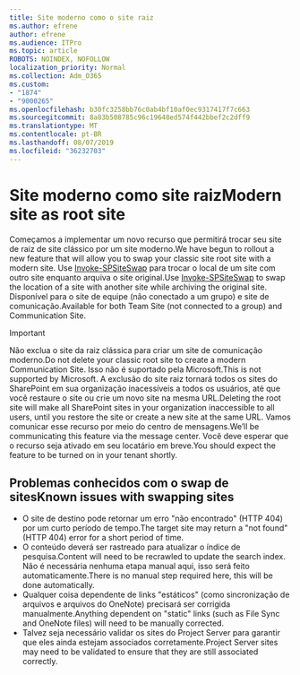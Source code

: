 ```yaml
---
title: Site moderno como o site raiz
ms.author: efrene
author: efrene
ms.audience: ITPro
ms.topic: article
ROBOTS: NOINDEX, NOFOLLOW
localization_priority: Normal
ms.collection: Adm_O365
ms.custom:
- "1874"
- "9000265"
ms.openlocfilehash: b30fc3258bb76c0ab4bf10af0ec9317417f7c663
ms.sourcegitcommit: 8a83b508785c96c19648ed574f442bbef2c2dff9
ms.translationtype: MT
ms.contentlocale: pt-BR
ms.lasthandoff: 08/07/2019
ms.locfileid: "36232703"
---
```

# <a name="modern-site-as-root-site"></a><span data-ttu-id="af087-102">Site moderno como site raiz</span><span class="sxs-lookup"><span data-stu-id="af087-102">Modern site as root site</span></span>

<span data-ttu-id="af087-103">Começamos a implementar um novo recurso que permitirá trocar seu site de raiz de site clássico por um site moderno.</span><span class="sxs-lookup"><span data-stu-id="af087-103">We have begun to rollout a new feature that will allow you to swap your classic site root site with a modern site.</span></span> <span data-ttu-id="af087-104">Use [Invoke-SPSiteSwap](https://docs.microsoft.com/powershell/module/sharepoint-online/invoke-spositeswap?view=sharepoint-ps) para trocar o local de um site com outro site enquanto arquiva o site original.</span><span class="sxs-lookup"><span data-stu-id="af087-104">Use [Invoke-SPSiteSwap](https://docs.microsoft.com/powershell/module/sharepoint-online/invoke-spositeswap?view=sharepoint-ps) to swap the location of a site with another site while archiving the original site.</span></span> <span data-ttu-id="af087-105">Disponível para o site de equipe (não conectado a um grupo) e site de comunicação.</span><span class="sxs-lookup"><span data-stu-id="af087-105">Available for both Team Site (not connected to a group) and Communication Site.</span></span> 

>[!Important]
> <span data-ttu-id="af087-106">Não exclua o site da raiz clássica para criar um site de comunicação moderno.</span><span class="sxs-lookup"><span data-stu-id="af087-106">Do not delete your classic root site to create a modern Communication Site.</span></span> <span data-ttu-id="af087-107">Isso não é suportado pela Microsoft.</span><span class="sxs-lookup"><span data-stu-id="af087-107">This is not supported by Microsoft.</span></span> <span data-ttu-id="af087-108">A exclusão do site raiz tornará todos os sites do SharePoint em sua organização inacessíveis a todos os usuários, até que você restaure o site ou crie um novo site na mesma URL.</span><span class="sxs-lookup"><span data-stu-id="af087-108">Deleting the root site will make all SharePoint sites in your organization inaccessible to all users, until you restore the site or create a new site at the same URL.</span></span> <span data-ttu-id="af087-109">Vamos comunicar esse recurso por meio do centro de mensagens.</span><span class="sxs-lookup"><span data-stu-id="af087-109">We’ll be communicating this feature via the message center.</span></span> <span data-ttu-id="af087-110">Você deve esperar que o recurso seja ativado em seu locatário em breve.</span><span class="sxs-lookup"><span data-stu-id="af087-110">You should expect the feature to be turned on in your tenant shortly.</span></span>

## <a name="known-issues-with-swapping-sites"></a><span data-ttu-id="af087-111">Problemas conhecidos com o swap de sites</span><span class="sxs-lookup"><span data-stu-id="af087-111">Known issues with swapping sites</span></span>
- <span data-ttu-id="af087-112">O site de destino pode retornar um erro "não encontrado" (HTTP 404) por um curto período de tempo.</span><span class="sxs-lookup"><span data-stu-id="af087-112">The target site may return a "not found" (HTTP 404) error for a short period of time.</span></span>
- <span data-ttu-id="af087-113">O conteúdo deverá ser rastreado para atualizar o índice de pesquisa.</span><span class="sxs-lookup"><span data-stu-id="af087-113">Content will need to be recrawled to update the search index.</span></span> <span data-ttu-id="af087-114">Não é necessária nenhuma etapa manual aqui, isso será feito automaticamente.</span><span class="sxs-lookup"><span data-stu-id="af087-114">There is no manual step required here, this will be done automatically.</span></span>
- <span data-ttu-id="af087-115">Qualquer coisa dependente de links "estáticos" (como sincronização de arquivos e arquivos do OneNote) precisará ser corrigida manualmente.</span><span class="sxs-lookup"><span data-stu-id="af087-115">Anything dependent on "static" links (such as File Sync and OneNote files) will need to be manually corrected.</span></span>
- <span data-ttu-id="af087-116">Talvez seja necessário validar os sites do Project Server para garantir que eles ainda estejam associados corretamente.</span><span class="sxs-lookup"><span data-stu-id="af087-116">Project Server sites may need to be validated to ensure that they are still associated correctly.</span></span> 

